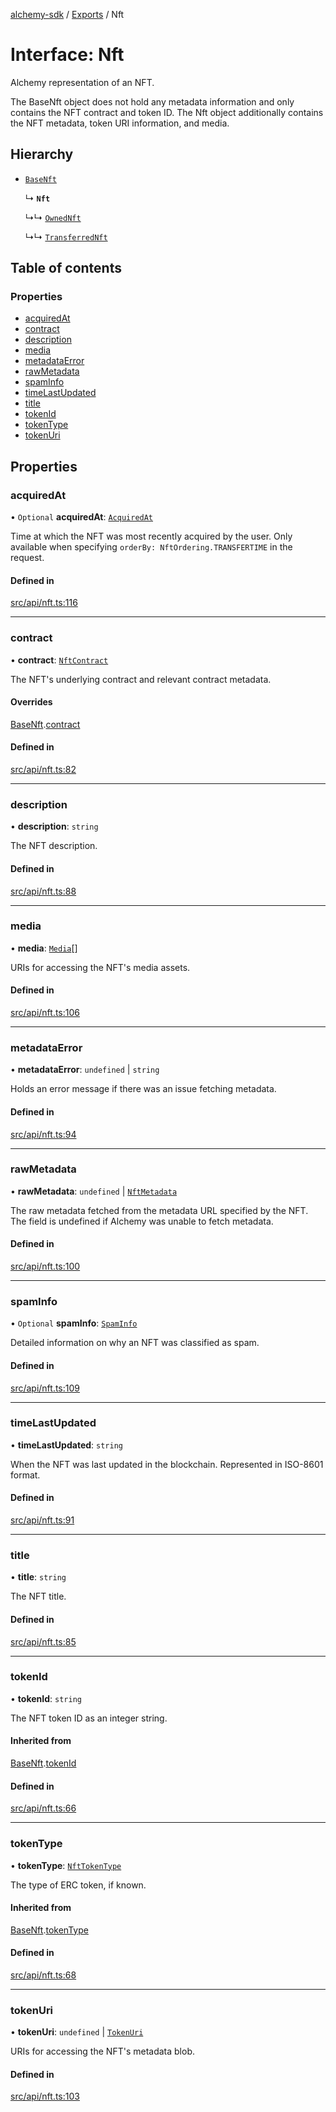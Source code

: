 [alchemy-sdk](../README.md) / [Exports](../modules.md) / Nft

# Interface: Nft

Alchemy representation of an NFT.

The BaseNft object does not hold any metadata information and only contains
the NFT contract and token ID. The Nft object additionally contains the NFT
metadata, token URI information, and media.

## Hierarchy

- [`BaseNft`](BaseNft.md)

  ↳ **`Nft`**

  ↳↳ [`OwnedNft`](OwnedNft.md)

  ↳↳ [`TransferredNft`](TransferredNft.md)

## Table of contents

### Properties

- [acquiredAt](Nft.md#acquiredat)
- [contract](Nft.md#contract)
- [description](Nft.md#description)
- [media](Nft.md#media)
- [metadataError](Nft.md#metadataerror)
- [rawMetadata](Nft.md#rawmetadata)
- [spamInfo](Nft.md#spaminfo)
- [timeLastUpdated](Nft.md#timelastupdated)
- [title](Nft.md#title)
- [tokenId](Nft.md#tokenid)
- [tokenType](Nft.md#tokentype)
- [tokenUri](Nft.md#tokenuri)

## Properties

### acquiredAt

• `Optional` **acquiredAt**: [`AcquiredAt`](AcquiredAt.md)

Time at which the NFT was most recently acquired by the user. Only
available when specifying `orderBy: NftOrdering.TRANSFERTIME` in the
request.

#### Defined in

[src/api/nft.ts:116](https://github.com/alchemyplatform/alchemy-sdk-js/blob/46e9716/src/api/nft.ts#L116)

___

### contract

• **contract**: [`NftContract`](NftContract.md)

The NFT's underlying contract and relevant contract metadata.

#### Overrides

[BaseNft](BaseNft.md).[contract](BaseNft.md#contract)

#### Defined in

[src/api/nft.ts:82](https://github.com/alchemyplatform/alchemy-sdk-js/blob/46e9716/src/api/nft.ts#L82)

___

### description

• **description**: `string`

The NFT description.

#### Defined in

[src/api/nft.ts:88](https://github.com/alchemyplatform/alchemy-sdk-js/blob/46e9716/src/api/nft.ts#L88)

___

### media

• **media**: [`Media`](Media.md)[]

URIs for accessing the NFT's media assets.

#### Defined in

[src/api/nft.ts:106](https://github.com/alchemyplatform/alchemy-sdk-js/blob/46e9716/src/api/nft.ts#L106)

___

### metadataError

• **metadataError**: `undefined` \| `string`

Holds an error message if there was an issue fetching metadata.

#### Defined in

[src/api/nft.ts:94](https://github.com/alchemyplatform/alchemy-sdk-js/blob/46e9716/src/api/nft.ts#L94)

___

### rawMetadata

• **rawMetadata**: `undefined` \| [`NftMetadata`](NftMetadata.md)

The raw metadata fetched from the metadata URL specified by the NFT. The
field is undefined if Alchemy was unable to fetch metadata.

#### Defined in

[src/api/nft.ts:100](https://github.com/alchemyplatform/alchemy-sdk-js/blob/46e9716/src/api/nft.ts#L100)

___

### spamInfo

• `Optional` **spamInfo**: [`SpamInfo`](SpamInfo.md)

Detailed information on why an NFT was classified as spam.

#### Defined in

[src/api/nft.ts:109](https://github.com/alchemyplatform/alchemy-sdk-js/blob/46e9716/src/api/nft.ts#L109)

___

### timeLastUpdated

• **timeLastUpdated**: `string`

When the NFT was last updated in the blockchain. Represented in ISO-8601 format.

#### Defined in

[src/api/nft.ts:91](https://github.com/alchemyplatform/alchemy-sdk-js/blob/46e9716/src/api/nft.ts#L91)

___

### title

• **title**: `string`

The NFT title.

#### Defined in

[src/api/nft.ts:85](https://github.com/alchemyplatform/alchemy-sdk-js/blob/46e9716/src/api/nft.ts#L85)

___

### tokenId

• **tokenId**: `string`

The NFT token ID as an integer string.

#### Inherited from

[BaseNft](BaseNft.md).[tokenId](BaseNft.md#tokenid)

#### Defined in

[src/api/nft.ts:66](https://github.com/alchemyplatform/alchemy-sdk-js/blob/46e9716/src/api/nft.ts#L66)

___

### tokenType

• **tokenType**: [`NftTokenType`](../enums/NftTokenType.md)

The type of ERC token, if known.

#### Inherited from

[BaseNft](BaseNft.md).[tokenType](BaseNft.md#tokentype)

#### Defined in

[src/api/nft.ts:68](https://github.com/alchemyplatform/alchemy-sdk-js/blob/46e9716/src/api/nft.ts#L68)

___

### tokenUri

• **tokenUri**: `undefined` \| [`TokenUri`](TokenUri.md)

URIs for accessing the NFT's metadata blob.

#### Defined in

[src/api/nft.ts:103](https://github.com/alchemyplatform/alchemy-sdk-js/blob/46e9716/src/api/nft.ts#L103)
